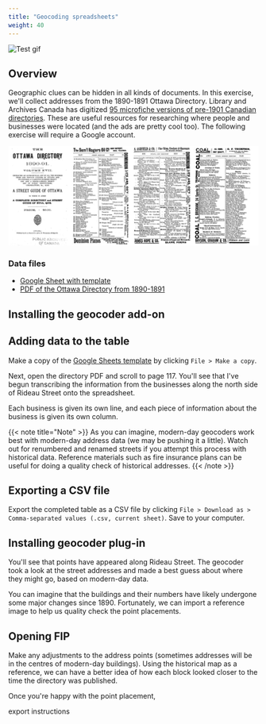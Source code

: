 ```yaml
---
title: "Geocoding spreadsheets"
weight: 40
---
```


![Test gif](http://drive.google.com/uc?export=view&id=1Tr5m0VEKm9uNR5npuQvITpZHUWRJgCUR)

## Overview

Geographic clues can be hidden in all kinds of documents. In this exercise, we'll collect addresses from the 1890-1891 Ottawa Directory. Library and Archives Canada has digitized [95 microfiche versions of pre-1901 Canadian directories](http://www.bac-lac.gc.ca/eng/discover/directories-collection/Pages/directories-collection.aspx). These are useful resources for researching where people and businesses were located (and the ads are pretty cool too). The following exercise will require a Google account.

![Image of directories](/images/directory.jpg)

### Data files
* [Google Sheet with template](https://docs.google.com/spreadsheets/d/1ClP7IUjAIs50CLtJxRpy8zwd2PDYy0BmyDBGS8Uf00Q/edit?usp=sharing)
* [PDF of the Ottawa Directory from 1890-1891](http://ssimpkin.github.io/dhsite2017/files/Directory_1890.pdf)


## Installing the geocoder add-on



## Adding data to the table

Make a copy of the [Google Sheets template](https://docs.google.com/spreadsheets/d/1ClP7IUjAIs50CLtJxRpy8zwd2PDYy0BmyDBGS8Uf00Q/edit?usp=sharing) by clicking ```File > Make a copy```.

Next, open the directory PDF and scroll to page 117. You'll see that I've begun transcribing the information from the businesses along the north side of Rideau Street onto the spreadsheet.

Each business is given its own line, and each piece of information about the business is given its own column.

{{< note title="Note" >}}
As you can imagine, modern-day geocoders work best with modern-day address data (we may be pushing it a little). Watch out for renumbered and renamed streets if you attempt this process with historical data. Reference materials such as fire insurance plans can be useful for doing a quality check of historical addresses.
{{< /note >}}


## Exporting a CSV file

Export the completed table as a CSV file by clicking ```File > Download as > Comma-separated values (.csv, current sheet)```. Save to your computer.

## Installing geocoder plug-in



You'll see that points have appeared along Rideau Street. The geocoder took a look at the street addresses and made a best guess about where they might go, based on modern-day data.

You can imagine that the buildings and their numbers have likely undergone some major changes since 1890. Fortunately, we can import a reference image to help us quality check the point placements.

## Opening FIP

Make any adjustments to the address points (sometimes addresses will be in the centres of modern-day buildings). Using the historical map as a reference, we can have a better idea of how each block looked closer to the time the directory was published.

Once you're happy with the point placement, 

export instructions
